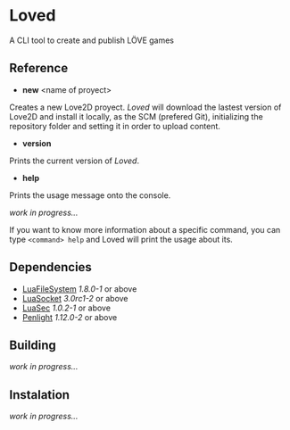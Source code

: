 # Loved

A CLI tool to create and publish LÖVE games

## Reference

- **new** &lt;name of proyect&gt;

Creates a new Love2D proyect. *Loved* will download the lastest version of Love2D and install it locally, as the SCM (prefered Git), initializing the repository folder and setting it in order to upload content.

- **version**

Prints the current version of *Loved*.

- **help**
  
Prints the usage message onto the console.

*work in progress...*

If you want to know more information about a specific command, you can type `<command> help` and Loved will print the usage about its.

## Dependencies

- [LuaFileSystem](https://keplerproject.github.io/luafilesystem) *1.8.0-1* or above
- [LuaSocket](http://w3.impa.br/~diego/software/luasocket) *3.0rc1-2* or above
- [LuaSec](https://github.com/brunoos/luasec) *1.0.2-1* or above
- [Penlight](https://stevedonovan.github.io/Penlight/api/manual/01-introduction.md.html) *1.12.0-2* or above

## Building

*work in progress...*

## Instalation

*work in progress...*
